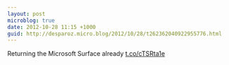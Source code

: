 ```yaml
---
layout: post
microblog: true
date: 2012-10-28 11:15 +1000
guid: http://desparoz.micro.blog/2012/10/28/t262362040922955776.html
---
```

Returning the Microsoft Surface already [t.co/cTSRta1e](http://t.co/cTSRta1e)
